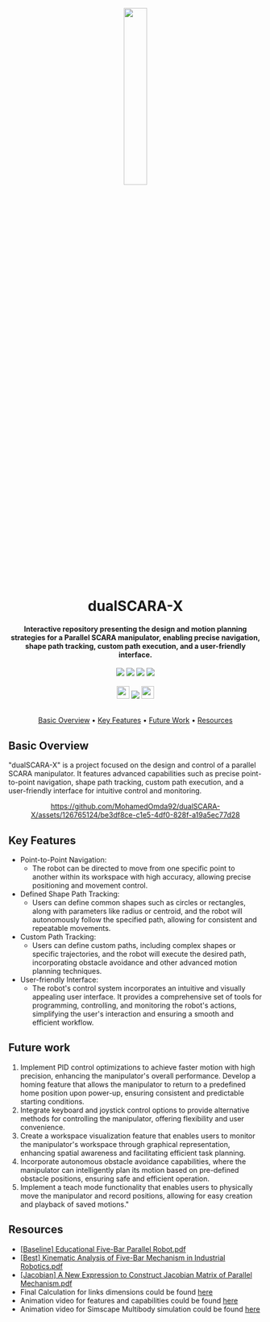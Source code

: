 <h1 align="center">
  <br>
	<img width="30%" src="https://www.freelogoservices.com/api/main/images/1j+ojFVDOMkX9Wytexe43D6kh...GFpBFKnhvEwXs1M3EMoAJtlyEohfJq9...gz">
  <br>
  dualSCARA-X
  <br>
</h1>

<h4 align="center">Interactive repository presenting the design and motion planning strategies for a Parallel SCARA manipulator, enabling precise navigation, shape path tracking, custom path execution, and a user-friendly interface.</h4>

<div align="center">
   	<img src="https://img.shields.io/badge/MATLAB-R2023a-orange">
   	<img src="https://img.shields.io/badge/Build-unkown-brightgray?color=a6a6a5">
    	<img src="https://img.shields.io/github/last-commit/MohamedOmda92/dualSCARA-X">
 	<img src="https://img.shields.io/badge/Contributions-Welcome-blue">	
</div>
<div align="center">
	<br>
   	<a target="_blank" href="https://www.linkedin.com/in/mohamed71163"><img height="25" src="https://img.shields.io/badge/LinkedIn-0077B5?style=for-the-badge&logo=linkedin&logoColor=white" /></a>
	<a target="_blank" href="https://grabcad.com/mohamed.emad-58"><img src="https://github.com/MohamedOmda92/ReadMe-Tester/assets/126765124/faba7fd8-fa48-48f9-a843-4df74d6a19ed"></a>
	<a target="_blank" href="https://www.upwork.com/freelancers/~01f184498499d943ed?viewMode=1"><img height="25" src="https://img.shields.io/badge/UpWork-6FDA44?style=for-the-badge&logo=Upwork&logoColor=white" /></a>	
</div>

<p align="center">
	<br>
	<a href="#basic-overview">Basic Overview</a> •
	<a href="#key-features">Key Features</a> •
	<a href="#future-work">Future Work</a> •	
	<a href="#resources">Resources</a>
</p>


## Basic Overview

"dualSCARA-X" is a project focused on the design and control of a parallel SCARA manipulator. It features advanced capabilities such as precise point-to-point navigation, shape path tracking, custom path execution, and a user-friendly interface for intuitive control and monitoring.

<div align="center">	
	
https://github.com/MohamedOmda92/dualSCARA-X/assets/126765124/be3df8ce-c1e5-4df0-828f-a19a5ec77d28

</div>


## Key Features

+ Point-to-Point Navigation:
  - The robot can be directed to move from one specific point to another within its workspace with high accuracy, allowing precise positioning and movement control.
+ Defined Shape Path Tracking:
  - Users can define common shapes such as circles or rectangles, along with parameters like radius or centroid, and the robot will autonomously follow the specified path, allowing for consistent and repeatable movements.
+ Custom Path Tracking:
  - Users can define custom paths, including complex shapes or specific trajectories, and the robot will execute the desired path, incorporating obstacle avoidance and other advanced motion planning techniques.
+ User-friendly Interface:
  - The robot's control system incorporates an intuitive and visually appealing user interface. It provides a comprehensive set of tools for programming, controlling, and monitoring the robot's actions, simplifying the user's interaction and ensuring a smooth and efficient workflow.
  

## Future work
1. Implement PID control optimizations to achieve faster motion with high precision, enhancing the manipulator's overall performance.
Develop a homing feature that allows the manipulator to return to a predefined home position upon power-up, ensuring consistent and predictable starting conditions.
2. Integrate keyboard and joystick control options to provide alternative methods for controlling the manipulator, offering flexibility and user convenience.
3. Create a workspace visualization feature that enables users to monitor the manipulator's workspace through graphical representation, enhancing spatial awareness and facilitating efficient task planning.
4. Incorporate autonomous obstacle avoidance capabilities, where the manipulator can intelligently plan its motion based on pre-defined obstacle positions, ensuring safe and efficient operation.
5. Implement a teach mode functionality that enables users to physically move the manipulator and record positions, allowing for easy creation and playback of saved motions."


## Resources

+ [[Baseline] Educational Five-Bar Parallel Robot.pdf](https://github.com/MohamedOmda92/dualSCARA-X/blob/main/Resources/%5BBaseline%5D%20Educational%20Five-Bar%20Parallel%20Robot.pdf)
+ [[Best] Kinematic Analysis of Five-Bar Mechanism in Industrial Robotics.pdf](https://github.com/MohamedOmda92/dualSCARA-X/blob/main/Resources/%5BBest%5D%20Kinematic%20Analysis%20of%20Five-Bar%20Mechanism%20in%20Industrial%20Robotics.pdf)
+ [[Jacobian] A New Expression to Construct Jacobian Matrix of Parallel Mechanism.pdf](https://github.com/MohamedOmda92/dualSCARA-X/blob/main/Resources/%5BJacobian%5D%20A%20New%20Expression%20to%20Construct%20Jacobian%20Matrix%20of%20Parallel%20Mechanism.pdf)
+ Final Calculation for links dimensions could be found [here](https://github.com/MohamedOmda92/dualSCARA-X/assets/126765124/1e70a842-89a1-48b7-af06-d99c8489249e)
+ Animation video for features and capabilities could be found <a href="Results/Animations/Conceptual Design V1.mp4">here</a>
+ Animation video for Simscape Multibody simulation could be found <a href="https://github.com/MohamedOmda92/SPENSER-PID-Control/assets/126765124/b2195b60-5bbc-4781-8f94-96007a29c139">here</a>
